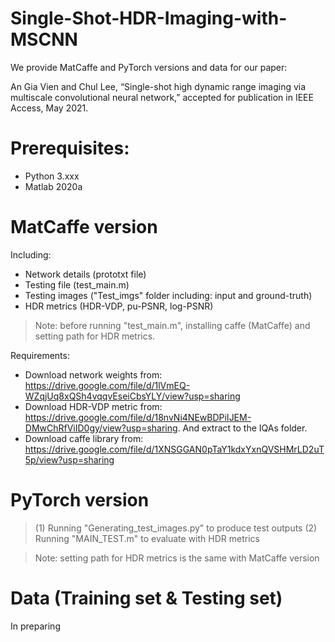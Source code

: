 # Single-Shot-HDR-Imaging-with-MSCNN

We provide MatCaffe and PyTorch versions and data for our paper:

An Gia Vien and Chul Lee, “Single-shot high dynamic range imaging via multiscale convolutional neural network,” accepted for publication in IEEE Access, May 2021.

# Prerequisites:
+ Python 3.xxx
+ Matlab 2020a

# MatCaffe version
Including:
+ Network details (prototxt file)
+ Testing file (test_main.m)
+ Testing images ("Test_imgs" folder including: input and ground-truth)
+ HDR metrics (HDR-VDP, pu-PSNR, log-PSNR)

> Note: before running "test_main.m", installing caffe (MatCaffe) and setting path for HDR metrics.

Requirements:
+ Download network weights from: https://drive.google.com/file/d/1lVmEQ-WZqjUq8xQSh4vqqvEseiCbsYLY/view?usp=sharing 
+ Download HDR-VDP metric from: https://drive.google.com/file/d/18nvNi4NEwBDPiIJEM-DMwChRfViID0gy/view?usp=sharing. And extract to the IQAs folder.
+ Download caffe library from: https://drive.google.com/file/d/1XNSGGAN0pTaY1kdxYxnQVSHMrLD2uT5p/view?usp=sharing

# PyTorch version
> (1) Running "Generating_test_images.py" to produce test outputs
> (2) Running "MAIN_TEST.m" to evaluate with HDR metrics

> Note: setting path for HDR metrics is the same with MatCaffe version

# Data (Training set & Testing set)
In preparing
